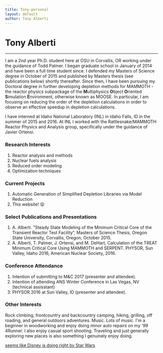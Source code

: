 ```yaml
---
title: Tony-personal
layout: default
author: Tony Alberti
---
```

# Tony Alberti
--------------
I am a 2nd year Ph.D. student here at OSU in Corvallis, OR working under the guidance of Todd Palmer. I began graduate school in January of 2014 and have been a full time student since. I defended my Masters of Science degree in October of 2015 and published by Masters thesis (see publications below) shortly thereafter. Since then, I have been pursuing my Doctoral degree in further developing depletion methods for MAMMOTH - the reactor physics subpackage of the **M**ultiphysics **O**bject **O**riented **S**imulation **E**nvironment, otherwise known as MOOSE.  In particular, I am focusing on reducing the order of the depletion calculations in order to observe an effective speedup in depletion calculations.

I have interned at Idaho National Laboratory (INL) in Idaho Falls, ID in the summer of 2015 and 2016. At INL I worked with the Rattlesnake/MAMMOTH Reactor Physics and Analysis group, specifically under the guidance of Javier Ortensi. 

### Research Interests
1. Reactor analysis and methods
2. Nuclear fuels analysis
3. Reduced order modeling
4. Optimization techniques

### Current Projects
1. Automatic Generation of Simplified Depletion Libraries via Model Reduction
2. This website! :stuck_out_tongue_closed_eyes:

### Select Publications and Presentations
1. A. Alberti. “Steady State Modeling of the Minimum Critical Core of the Transient Reactor Test Facility”, Masters of Science Thesis, Oregon State University, Corvallis, Oregon, October 2015.
2. A. Alberti, T. Palmer, J. Ortensi, and M. DeHart, Calculation of the TREAT Minimum Critical Core Using MAMMOTH and SERPENT. PHYSOR, Sun Valley, Idaho 2016, American Nuclear Society, 2016.

### Conference Attendance
1. Intention of submitting to M&C 2017 (presenter and attendee). 
2. Intention of attending ANS Winter Conference in Las Vegas, NV (technical assisstant) 
3. PHYSOR 2016 at Sun Valley, ID (presenter and attendee). 

### Other Interests
Rock climbing, frontcountry and backcountry camping, hiking, grilling, off roading, and general outdoors adventures.  Music. Lots of music.  I'm a beginner in woodworking and enjoy doing minor auto repairs on my '99 4Runner. I also enjoy casual sport shooting. Traveling and just generally exploring new places is also something I genuinely enjoy doing.

[seems like Disney is doing right by Star Wars](https://www.youtube.com/watch?v=frdj1zb9sMY)
